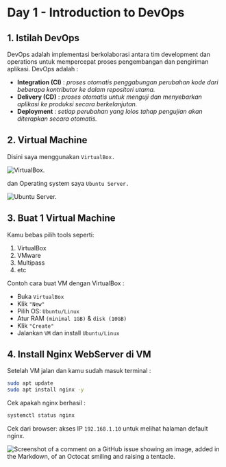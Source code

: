 # Day 1 - Introduction to DevOps

## 1. Istilah DevOps

DevOps adalah implementasi berkolaborasi antara tim development dan operations untuk mempercepat proses pengembangan dan pengiriman aplikasi. DevOps adalah :

- **Integration (CI)** : _proses otomatis penggabungan perubahan kode dari beberapa kontributor ke dalam repositori utama._
- **Delivery (CD)** : _proses otomatis untuk menguji dan menyebarkan aplikasi ke produksi secara berkelanjutan._
- **Deployment** : _setiap perubahan yang lolos tahap pengujian akan diterapkan secara otomatis._

## 2. Virtual Machine

Disini saya menggunakan `VirtualBox.`

![VirtualBox.](https://encrypted-tbn0.gstatic.com/images?q=tbn:ANd9GcRbmKsWKCY_H0bNgedHjXJMoop2-fajr7ZYiw&s)

dan Operating system saya `Ubuntu Server.`

![Ubuntu Server.](https://www.osboxes.org/wp-content/uploads/2018/04/ubuntu-server-desktop-post.png)

## 3. Buat 1 Virtual Machine

Kamu bebas pilih tools seperti:

1. VirtualBox
2. VMware
3. Multipass
4. etc

Contoh cara buat VM dengan VirtualBox :

- Buka `VirtualBox`
- Klik `"New"`
- Pilih OS: `Ubuntu/Linux`
- Atur RAM `(minimal 1GB)` & `disk (10GB)`
- Klik `"Create"`
- Jalankan `VM` dan install `Ubuntu/Linux`

## 4. Install Nginx WebServer di VM

Setelah VM jalan dan kamu sudah masuk terminal :
```bash
sudo apt update
sudo apt install nginx -y
```

Cek apakah nginx berhasil :
```bash
systemctl status nginx
```
Cek dari browser: akses IP `192.168.1.10` untuk melihat halaman default nginx.




![Screenshot of a comment on a GitHub issue showing an image, added in the Markdown, of an Octocat smiling and raising a tentacle.](https://myoctocat.com/assets/images/base-octocat.svg)
